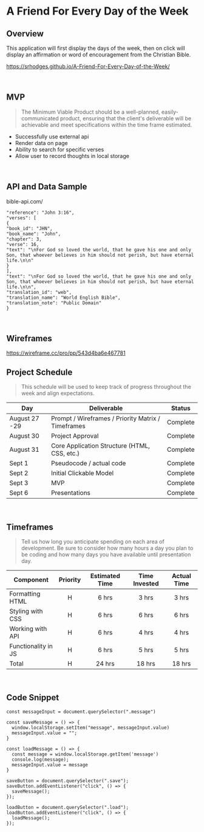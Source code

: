 # A Friend For Every Day of the Week

## Overview

This application will first display the days of the week, then on click will display an affirmation or word of encouragement from the Christian Bible.

https://srhodges.github.io/A-Friend-For-Every-Day-of-the-Week/


<br>

## MVP

> The Minimum Viable Product should be a well-planned, easily-communicated product, ensuring that the client's deliverable will be achievable and meet specifications within the time frame estimated.

- Successfully use external api
- Render data on page
- Ability to search for specific verses
- Allow user to record thoughts in local storage

<br>

## API and Data Sample

bible-api.com/

```
"reference": "John 3:16",
"verses": [
{
"book_id": "JHN",
"book_name": "John",
"chapter": 3,
"verse": 16,
"text": "\nFor God so loved the world, that he gave his one and only Son, that whoever believes in him should not perish, but have eternal life.\n\n"
}
],
"text": "\nFor God so loved the world, that he gave his one and only Son, that whoever believes in him should not perish, but have eternal life.\n\n",
"translation_id": "web",
"translation_name": "World English Bible",
"translation_note": "Public Domain"
}

```
<br>

## Wireframes

https://wireframe.cc/pro/pp/543d4ba6e467781


## Project Schedule

> This schedule will be used to keep track of progress throughout the week and align expectations.


| Day           | Deliverable                                        | Status     |
| ------------- | -------------------------------------------------- | ---------- |
| August 27 -29 | Prompt / Wireframes / Priority Matrix / Timeframes | Complete |
| August 30     | Project Approval                                   | Complete |
| August 31     | Core Application Structure (HTML, CSS, etc.)       | Complete |
| Sept 1        | Pseudocode / actual code                           | Complete |
| Sept 2        | Initial Clickable Model                            | Complete |
| Sept 3        | MVP                                                | Complete |
| Sept 6        | Presentations                                      | Complete |

<br>

## Timeframes

> Tell us how long you anticipate spending on each area of development. Be sure to consider how many hours a day you plan to be coding and how many days you have available until presentation day.


| Component           | Priority | Estimated Time | Time Invested | Actual Time |
| ------------------- | :------: | :------------: | :-----------: | :---------: |
| Formatting HTML     |    H     |     6 hrs      |     3 hrs     |    3 hrs    |
| Styling with CSS    |    H     |     6 hrs      |     6 hrs     |    6 hrs    |
| Working with API    |    H     |     6 hrs      |     4 hrs     |    4 hrs    |
| Functionality in JS |    H     |     6 hrs      |     5 hrs     |    5 hrs    |
| Total               |    H     |     24 hrs     |     18 hrs    |    18 hrs   |

<br>

## Code Snippet

```
const messageInput = document.querySelector(".message")

const saveMessage = () => {
  window.localStorage.setItem("message", messageInput.value)
  messageInput.value = "";
}

const loadMessage = () => {
  const message = window.localStorage.getItem('message')
  console.log(message);
  messageInput.value = message
}

saveButton = document.querySelector(".save");
saveButton.addEventListener("click", () => {
  saveMessage();
});

loadButton = document.querySelector(".load");
loadButton.addEventListener("click", () => {
  loadMessage();
});

```

